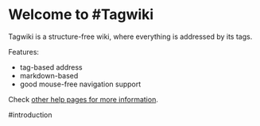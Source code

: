 <!---
tagwiki-page-id: ebb99c770e67bec74f7d50c7a9f629a9
tagwiki-creation-time: 2020-05-15T23:35:52.790666087-07:00
tagwiki-modification-time: 2020-05-15T23:48:54.414543336-07:00
-->
# Welcome to #Tagwiki 

Tagwiki is a structure-free wiki, where everything is addressed by its tags.

Features:

* tag-based address 
* markdown-based
* good mouse-free navigation support

 
Check [other help pages for more information](/tagwiki/help).

#introduction
